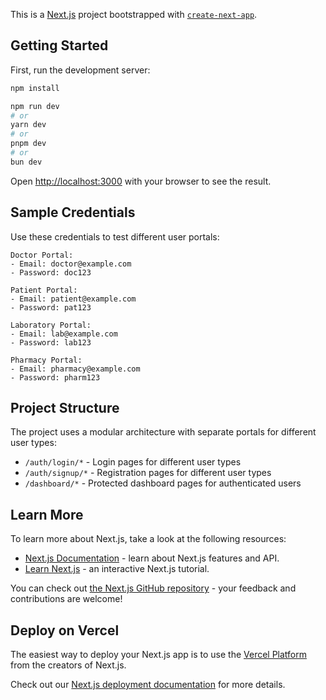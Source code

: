 This is a [Next.js](https://nextjs.org) project bootstrapped with [`create-next-app`](https://nextjs.org/docs/app/api-reference/cli/create-next-app).

## Getting Started

First, run the development server:

```bash
npm install

npm run dev
# or
yarn dev
# or
pnpm dev
# or
bun dev
```

Open [http://localhost:3000](http://localhost:3000) with your browser to see the result.

## Sample Credentials

Use these credentials to test different user portals:

```
Doctor Portal:
- Email: doctor@example.com
- Password: doc123

Patient Portal:
- Email: patient@example.com
- Password: pat123

Laboratory Portal:
- Email: lab@example.com
- Password: lab123

Pharmacy Portal:
- Email: pharmacy@example.com
- Password: pharm123
```

## Project Structure

The project uses a modular architecture with separate portals for different user types:

- `/auth/login/*` - Login pages for different user types
- `/auth/signup/*` - Registration pages for different user types
- `/dashboard/*` - Protected dashboard pages for authenticated users

## Learn More

To learn more about Next.js, take a look at the following resources:

- [Next.js Documentation](https://nextjs.org/docs) - learn about Next.js features and API.
- [Learn Next.js](https://nextjs.org/learn) - an interactive Next.js tutorial.

You can check out [the Next.js GitHub repository](https://github.com/vercel/next.js) - your feedback and contributions are welcome!

## Deploy on Vercel

The easiest way to deploy your Next.js app is to use the [Vercel Platform](https://vercel.com/new?utm_medium=default-template&filter=next.js&utm_source=create-next-app&utm_campaign=create-next-app-readme) from the creators of Next.js.

Check out our [Next.js deployment documentation](https://nextjs.org/docs/app/building-your-application/deploying) for more details.

